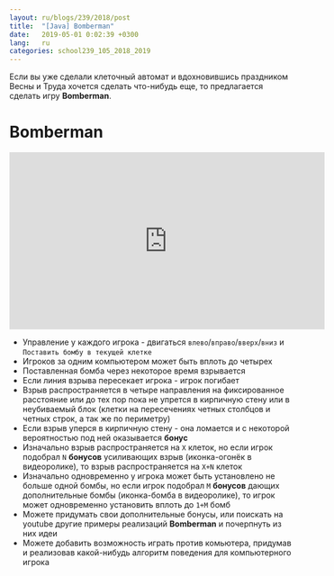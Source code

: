 ```yaml
---
layout: ru/blogs/239/2018/post
title:  "[Java] Bomberman"
date:   2019-05-01 0:02:39 +0300
lang:   ru
categories: school239_105_2018_2019
---
```


Если вы уже сделали клеточный автомат и вдохновившись праздником Весны и Труда хочется сделать что-нибудь еще, то предлагается сделать игру **Bomberman**.

Bomberman
==============

<iframe width="560" height="315" src="https://www.youtube.com/embed/Xef0tkXmSp4" frameborder="0" allow="accelerometer; autoplay; encrypted-media; gyroscope; picture-in-picture" allowfullscreen></iframe>

 - Управление у каждого игрока - двигаться ```влево```/```вправо```/```вверх```/```вниз``` и ```Поставить бомбу в текущей клетке```
 - Игроков за одним компьютером может быть вплоть до четырех
 - Поставленная бомба через некоторое время взрывается
 - Если линия взрыва пересекает игрока - игрок погибает
 - Взрыв распространяется в четыре направления на фиксированное расстояние или до тех пор пока не упрется в кирпичную стену или в неубиваемый блок (клетки на пересечениях четных столбцов и четных строк, а так же по периметру)
 - Если взрыв уперся в кирпичную стену - она ломается и с некоторой вероятностью под ней оказывается **бонус**
 - Изначально взрыв распространяется на ```X``` клеток, но если игрок подобрал ```N``` **бонусов** усиливающих взрыв (иконка-огонёк в видеоролике), то взрыв распространяется на ```X+N``` клеток
 - Изначально одновременно у игрока может быть установлено не больше одной бомбы, но если игрок подобрал ```M``` **бонусов** дающих дополнительные бомбы (иконка-бомба в видеоролике), то игрок может одновременно установить вплоть до ```1+M``` бомб
 - Можете придумать свои дополнительные бонусы, или поискать на youtube другие примеры реализаций **Bomberman** и почерпнуть из них идеи
 - Можете добавить возможность играть против комьютера, придумав и реализовав какой-нибудь алгоритм поведения для компьютерного игрока
